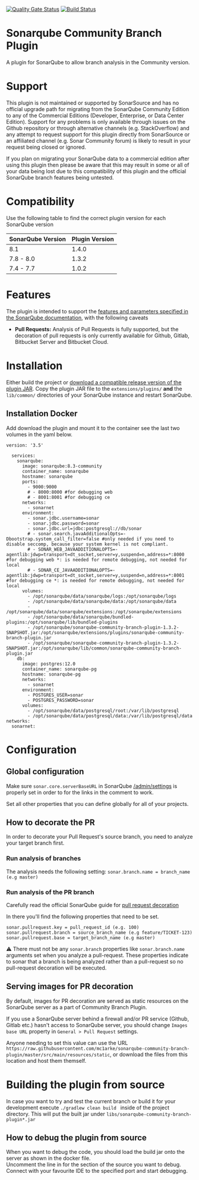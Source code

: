 [![Quality Gate Status](https://sonarcloud.io/api/project_badges/measure?project=mc1arke_sonarqube-community-branch-plugin&metric=alert_status)](https://sonarcloud.io/dashboard?id=mc1arke_sonarqube-community-branch-plugin)
[![Build Status](https://img.shields.io/github/workflow/status/mc1arke/sonarqube-community-branch-plugin/build?label=build&logo=github)](https://github.com/mc1arke/sonarqube-community-branch-plugin?workflow=build)

# Sonarqube Community Branch Plugin
A plugin for SonarQube to allow branch analysis in the Community version.

# Support
This plugin is not maintained or supported by SonarSource and has no official upgrade path for migrating from the SonarQube Community Edition to any of the Commercial Editions (Developer, Enterprise, or Data Center Edition). Support for any problems is only available through issues on the Github repository or through alternative channels (e.g. StackOverflow) and any attempt to request support for this plugin directly from SonarSource or an affiliated channel (e.g. Sonar Community forum) is likely to result in your request being closed or ignored.

If you plan on migrating your SonarQube data to a commercial edition after using this plugin then please be aware that this may result in some or all of your data being lost due to this compatibility of this plugin and the official SonarQube branch features being untested.

# Compatibility
Use the following table to find the correct plugin version for each SonarQube version

SonarQube Version | Plugin Version
------------------|---------------
8.1               | 1.4.0
7.8 - 8.0         | 1.3.2
7.4 - 7.7         | 1.0.2

# Features
The plugin is intended to support the [features and parameters specified in the SonarQube documentation](https://docs.sonarqube.org/latest/branches/overview/), with the following caveats
* __Pull Requests:__ Analysis of Pull Requests is fully supported, but the decoration of pull requests is only currently available for Github, Gitlab, Bitbucket Server and Bitbucket Cloud.

# Installation
Either build the project or [download a compatible release version of the plugin JAR](https://github.com/mc1arke/sonarqube-community-branch-plugin/releases). Copy the plugin JAR file to the `extensions/plugins/` **and** the `lib/common/` directories of your SonarQube instance and restart SonarQube.

## Installation Docker
Add download the plugin and mount it to the container see the last two volumes in the yaml below.
```
version: '3.5'

  services:
    sonarqube:
      image: sonarqube:8.3-community
      container_name: sonarqube
      hostname: sonarqube
      ports:
        - 9000:9000
        # - 8000:8000 #for debugging web
        # - 8001:8001 #for debugging ce
      networks:
        - sonarnet
      environment:
        - sonar.jdbc.username=sonar
        - sonar.jdbc.password=sonar
        - sonar.jdbc.url=jdbc:postgresql://db/sonar
        # - sonar.search.javaAdditionalOpts=-Dbootstrap.system_call_filter=false #only needed if you need to disable seccomp, because your system kernel is not compliant.
        # - SONAR_WEB_JAVAADDITIONALOPTS=-agentlib:jdwp=transport=dt_socket,server=y,suspend=n,address=*:8000 #for debugging web *: is needed for remote debugging, not needed for local
        # - SONAR_CE_JAVAADDITIONALOPTS=-agentlib:jdwp=transport=dt_socket,server=y,suspend=n,address=*:8001 #for debugging ce *: is needed for remote debugging, not needed for local
      volumes:
        - /opt/sonarqube/data/sonarqube/logs:/opt/sonarqube/logs
        - /opt/sonarqube/data/sonarqube/data:/opt/sonarqube/data
        - /opt/sonarqube/data/sonarqube/extensions:/opt/sonarqube/extensions
        - /opt/sonarqube/data/sonarqube/bundled-plugins:/opt/sonarqube/lib/bundled-plugins
        - /opt/sonarqube/sonarqube-community-branch-plugin-1.3.2-SNAPSHOT.jar:/opt/sonarqube/extensions/plugins/sonarqube-community-branch-plugin.jar
        - /opt/sonarqube/sonarqube-community-branch-plugin-1.3.2-SNAPSHOT.jar:/opt/sonarqube/lib/common/sonarqube-community-branch-plugin.jar
    db:
      image: postgres:12.0
      container_name: sonarqube-pg
      hostname: sonarqube-pg
      networks:
        - sonarnet
      environment:
        - POSTGRES_USER=sonar
        - POSTGRES_PASSWORD=sonar
      volumes:
        - /opt/sonarqube/data/postgresql/root:/var/lib/postgresql
        - /opt/sonarqube/data/postgresql/data:/var/lib/postgresql/data
networks:
  sonarnet:
``` 

# Configuration
## Global configuration
Make sure `sonar.core.serverBaseURL` in SonarQube [/admin/settings](http://localhost:9000/admin/settings) is properly
 set in order to for the links in the comment to work.

Set all other properties that you can define globally for all of your projects.

## How to decorate the PR
In order to decorate your Pull Request's source branch, you need to analyze your target branch first.

### Run analysis of branches
  
The analysis needs the following setting:
`sonar.branch.name = branch_name (e.g master)`

### Run analysis of the PR branch
Carefully read the official SonarQube guide for [pull request decoration](https://docs.sonarqube.org/latest/analysis/pull-request/) 

In there you'll find the following properties that need to be set.
```
sonar.pullrequest.key = pull_request_id (e.g. 100)
sonar.pullrequest.branch = source_branch_name (e.g feature/TICKET-123)
sonar.pullrequest.base = target_branch_name (e.g master)
```

:warning: There must not be any `sonar.branch` properties like `sonar.branch.name` arguments set when you analyze a
  pull-request. These properties indicate to sonar that a branch is being analyzed rather than a pull-request so no
    pull-request decoration will be executed.
    
## Serving images for PR decoration
By default, images for PR decoration are served as static resources on the SonarQube server as a part of Community Branch Plugin. 

If you use a SonarQube server behind a firewall and/or PR service (Github, Gitlab etc.) hasn't access to SonarQube server, you should change `Images base URL` property in `General > Pull Request` settings.

Anyone needing to set this value can use the URL `https://raw.githubusercontent.com/mc1arke/sonarqube-community-branch-plugin/master/src/main/resources/static`, or download the files from this location and host them themself.
 
# Building the plugin from source
In case you want to try and test the current branch or build it for your development execute `./gradlew clean build
` inside of the project directory. This will put the built jar under `libs/sonarqube-community-branch-plugin*.jar`

## How to debug the plugin from source
When you want to debug the code, you should load the build jar onto the server as shown in the docker file.  
Uncomment the line in for the section of the source you want to debug.  
Connect with your favourite IDE to the specified port and start debugging.
